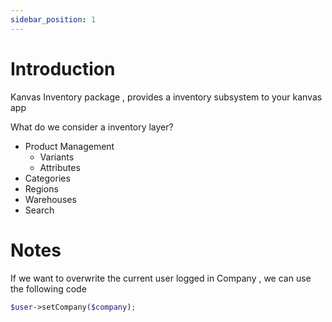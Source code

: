 ```yaml
---
sidebar_position: 1
---
```


# Introduction

Kanvas Inventory package , provides a inventory subsystem to your kanvas app

What do we consider a inventory layer?
- Product Management
  - Variants
  - Attributes
- Categories
- Regions
- Warehouses
- Search


# Notes

If we want to overwrite the current user logged in Company , we can use the following code

```php
$user->setCompany($company);
```